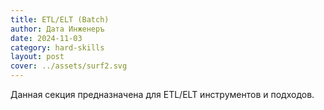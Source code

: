 ```yaml
---
title: ETL/ELT (Batch)
author: Дата Инженеръ
date: 2024-11-03
category: hard-skills
layout: post
cover: ../assets/surf2.svg
---
```


Данная секция предназначена для ETL/ELT инструментов и подходов.